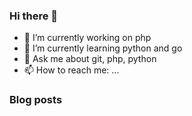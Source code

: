 ### Hi there 👋

- 🔭 I’m currently working on php
- 🌱 I’m currently learning python and go
- 💬 Ask me about git, php, python
- 📫 How to reach me: ...

### Blog posts
<!-- BLOG-POST-LIST:START -->
<!-- BLOG-POST-LIST:END -->

<!--
**AdGARAY/AdGARAY** is a ✨ _special_ ✨ repository because its `README.md` (this file) appears on your GitHub profile.

Here are some ideas to get you started:

- 🔭 I’m currently working on ...
- 🌱 I’m currently learning ...
- 👯 I’m looking to collaborate on ...
- 🤔 I’m looking for help with ...
- 💬 Ask me about ...
- 📫 How to reach me: ...
- 😄 Pronouns: ...
- ⚡ Fun fact: ...
-->
